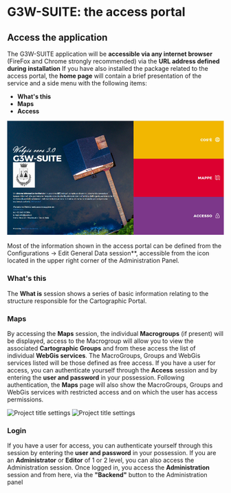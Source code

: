 # G3W-SUITE: the access portal
## Access the application
The G3W-SUITE application will be **accessible via any internet browser** (FireFox and Chrome strongly recommended) via the **URL address defined during installation**
If you have also installed the package related to the access portal, the **home page** will contain a brief presentation of the service and a side menu with the following items:
 * **What's this**
 * **Maps**
 * **Access**

![Project title settings](../images/manual/g3wsuite_portal_frontend.png)

Most of the information shown in the access portal can be defined from the Configurations -> Edit General Data session**, accessible from the icon located in the upper right corner of the Administration Panel.

### What's this
The **What is** session shows a series of basic information relating to the structure responsible for the Cartographic Portal.

### Maps
By accessing the **Maps** session, the individual **Macrogroups** (if present) will be displayed, access to the Macrogroup will allow you to view the associated **Cartographic Groups** and from these access the list of individual **WebGis services**.
The MacroGroups, Groups and WebGis services listed will be those defined as free access.
If you have a user for access, you can authenticate yourself through the **Access** session and by entering the **user and password** in your possession.
Following authentication, the **Maps** page will also show the MacroGroups, Groups and WebGis services with restricted access and on which the user has access permissions.

![Project title settings](../g3wsuite_portal_macrogroups.png)
![Project title settings](../g3wsuite_portal_groups.png)

### Login
If you have a user for access, you can authenticate yourself through this session by entering the **user and password** in your possession.
If you are an **Administrator** or **Editor** of 1 or 2 level, you can also access the Administration session.
Once logged in, you access the **Administration** session and from here, via the **"Backend"** button to the Administration panel
